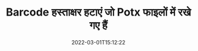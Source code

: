 ---
############################# Static ############################
layout: "auto-gen-signature"
date: 2022-03-01T15:12:22
draft: false
operation: Delete
signaturetype: Barcode
fileformat: Potx
productName: Java
lang: hi
productCode: java
otherformats: pdf doc docx docm dot dotm dotx odt ott rtf xls xlsx xlsm xlsb csv ods ots xltx xltm ppt pptx pps ppsx odp otp potx potm pptm ppsm
breadcrumb: Put Barcode signature on Potx for Java

############################# Head ############################
head_title: "Java के माध्यम से Potx फ़ाइलों से Barcode हस्ताक्षर हटाएं"
head_description: "हस्ताक्षरित Potx दस्तावेज़ों से विशिष्ट Barcode हस्ताक्षरों को हटाना संक्षिप्त Java कोड के साथ आसानी से किया जा सकता है।"

############################# Header ############################
title: "Barcode हस्ताक्षर हटाएं जो Potx फाइलों में रखे गए हैं"
description: "Barcode दस्तावेज़ों से विभिन्न Potx हस्ताक्षर हटाएं। Barcode हस्ताक्षरों को हटाने के लिए सरल Java कोड की आवश्यकता होती है।"
bg_image: "https://cms.admin.containerize.com/templates/aspose/App_Themes/V3/images/bg/header1.png"
bg_overlay: false
button:
    enable: true

############################# SubMenu ############################
submenu:
    enable: true

    left:
        img_alt: "GroupDocs.Signature for Java"
        image: "https://cms.admin.containerize.com/templates/groupdocs/images/product-logos/90x90-noborder/groupdocs-signature-java.png"
        product: "GroupDocs.Signature"
        platform: "Java"



############################# About ############################
about:
    enable: true
    title: "GroupDocs.Signature for Java API सुविधाओं के बारे में जानकारी प्राप्त करें"
    content: |
        [GroupDocs.Signature for Java](https://products.groupdocs.com/signature/java/) API इलेक्ट्रॉनिक हस्ताक्षर का उपयोग करके आपके दस्तावेज़ों को संसाधित करने के कई तरीके प्रदान करता है। डिजिटल सिग्नेचर जैसे टेक्स्ट, इमेज, डिजिटल सर्टिफिकेट, बारकोड, क्यूआर-कोड, स्टैम्प या मेटाडेटा उपलब्ध हैं। ग्राहकों के पास PDF, MS Word दस्तावेज़, MS Excel कार्यपुस्तिका, MS PowerPoint प्रस्तुतियाँ, Adobe Photoshop फ़ाइलें और विभिन्न छवि प्रारूपों में डिजिटल हस्ताक्षर जोड़ने, हटाने, अद्यतन करने, सत्यापित करने या खोजने की संभावना है। उपयोगी सुविधाओं और सेटिंग्स की एक बड़ी संख्या प्रदान की जाती है।
    

############################# Steps ############################
steps:
    enable: true
    title_left: "अपने Potx दस्तावेज़ से Barcode हस्ताक्षर कैसे हटाएं"
    content_left: |
        [GroupDocs.Signature for Java](https://products.groupdocs.com/signature/java/) कोड की कुछ पंक्तियों के साथ Barcode हस्ताक्षरों के Potx दस्तावेज़ों को साफ़ करने के लिए उपयोगी सुविधा प्रदान करता है।
        
        * सबसे पहले, सिग्नेचर ऑब्जेक्ट को कंस्ट्रक्टर पैरामीटर के रूप में अपने दस्तावेज़ में पास करने के लिए इंस्टेंट करें।
        * फिर, एक उपयुक्त हस्ताक्षर वस्तु बनाएं और उसका विशिष्ट पहचानकर्ता सेट करें।
        * उसके बाद, डिलीट मेथड पासिंग सिग्नेचर ऑब्जेक्ट को इनवाइट करें जिसे डिलीट किया जाना चाहिए।
        * अंत में, प्रक्रिया संचालन परिणाम।

    title_right: "सिस्टम आवश्यकताएं"
    content_right: |
        GroupDocs.Signature for Java सभी प्रमुख प्लेटफॉर्म और ऑपरेटिंग सिस्टम पर समर्थित हैं। नीचे दिए गए कोड को निष्पादित करने से पहले, कृपया सुनिश्चित करें कि आपके सिस्टम पर निम्नलिखित पूर्वापेक्षाएँ स्थापित हैं।

        * ऑपरेटिंग सिस्टम: माइक्रोसॉफ्ट विंडोज, लिनक्स, मैकओएस
        * विकास परिवेश: NetBeans, Intellij IDEA, Eclipse, etc.
        * Java runtime: J2SE 6.0 and above
        * [Maven](https://repository.groupdocs.com/webapp/#/artifacts/browse/tree/General/repo/com/groupdocs/groupdocs-signature) से GroupDocs.Signature for Java का नवीनतम संस्करण डाउनलोड करें
         
    code: |
        ```java    
                
        // Set up input Potx file
        String filePath = "input.potx";
        // Set up output file
        String outputFilePath = "output.potx";

        // Instantiate Signature for input file
        Signature signature = new Signature(filePath);

        // Id of signature which is supposed to be deleted
        // such Id may be obtained as result of search operation
        String id = "07f83369-318b-41ad-a843-732417b912c2";

        // provide signature item to delete
        BarcodeSignature signatureToDelete = new BarcodeSignature(id);

        // delete signature
        Boolean deleteResult = signature.delete(outputFilePath, signatureToDelete);

        // process deletion result
        if (deleteResult)
        {
                System.out.println("Signature was deleted successfully!");
        }
        ```

############################# Demos ############################
demos:
    enable: true
    title: "Barcode सिग्नेचर लाइव डेमो के साथ साइन करना"
    content: |
       [GroupDocs.Signature App](https://products.groupdocs.app/signature/family) वेबसाइट पर जाकर अभी Potx फ़ाइल में विभिन्न इलेक्ट्रॉनिक हस्ताक्षर जोड़ें।          

############################# More Formats ############################
more_formats:
    enable: true
    title: "Java के साथ अपने Barcode हस्ताक्षर हटाएं"
    content: |
        "विभिन्न दस्तावेज़ प्रारूपों में जोड़े गए ई-हस्ताक्षर का विलोपन। अतिरिक्त कोड के बिना हस्ताक्षर जल्दी से हटा दें।"
    format: 
       
       
back_to_top:
    enable: true
---